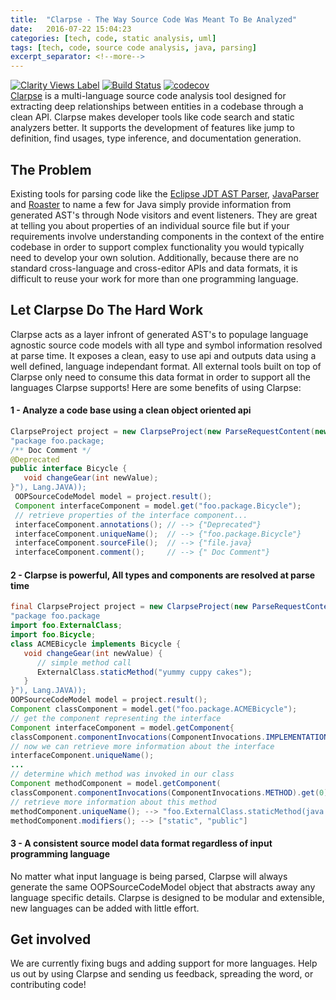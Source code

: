 ```yaml
---
title:  "Clarpse - The Way Source Code Was Meant To Be Analyzed"
date:   2016-07-22 15:04:23
categories: [tech, code, static analysis, uml]
tags: [tech, code, source code analysis, java, parsing]
excerpt_separator: <!--more-->
---
```

[![Clarity Views Label](http://clarityviews.io/badge)](http://clarityviews.io/github/clarity-team/clarpse?projectName=clarpse) [![Build Status](https://travis-ci.org/Zir0-93/clarpse.svg?branch=master)](https://travis-ci.org/Zir0-93/clarpse) [![codecov](https://codecov.io/gh/Zir0-93/clarpse/branch/master/graph/badge.svg)](https://codecov.io/gh/Zir0-93/clarpse)
<br>
[Clarpse](http://clarityviews.io/github/Zir0-93/clarpse) is a multi-language source code analysis tool designed for extracting deep relationships between entities in a codebase through a clean API. Clarpse makes developer tools like code search and static analyzers better. It supports the development of features like jump to definition, find usages, type inference, and documentation generation.  
 <!--more-->
 
## The Problem

Existing tools for parsing code like the [Eclipse JDT AST Parser](https://github.com/eclipse/eclipse.jdt.core), [JavaParser](http://clarityviews.io/github/javaparser/javaparser) and [Roaster](http://clarityviews.io/github/forge/roaster?projectName=impl) to name a few for Java simply provide information from generated AST's through Node visitors and event listeners. They are great at telling you about properties of an individual source file but if your requirements involve understanding components in the context of the entire codebase in order to support complex functionality you would typically need to develop your own solution. Additionally, because there are no standard cross-language and cross-editor APIs and data formats, it is difficult to reuse your work for more than one programming language.
 
## Let Clarpse Do The Hard Work
Clarpse acts as a layer infront of generated AST's to populage language agnostic source code models with all type and symbol information resolved at parse time. It exposes a clean, easy to use api and outputs data using a well defined, language independant format. All external tools built on top of Clarpse only need to consume this data format in order to support all the languages Clarpse supports! Here are some benefits of using Clarpse:

#### 1 - Analyze a code base using a clean object oriented api
```java
ClarpseProject project = new ClarpseProject(new ParseRequestContent(new RawFile("file.java",
"package foo.package;
/** Doc Comment */
@Deprecated
public interface Bicycle {
   void changeGear(int newValue);
}"), Lang.JAVA));
 OOPSourceCodeModel model = project.result();
 Component interfaceComponent = model.get("foo.package.Bicycle");
 // retrieve properties of the interface component...
 interfaceComponent.annotations(); // --> {"Deprecated"}
 interfaceComponent.uniqueName();  // --> {"foo.package.Bicycle"}
 interfaceComponent.sourceFile();  // --> {"file.java}
 interfaceComponent.comment();     // --> {" Doc Comment"}
```
#### 2 - Clarpse is powerful, All types and components are resolved at parse time

```java
final ClarpseProject project = new ClarpseProject(new ParseRequestContent(new RawFile("file",
"package foo.package
import foo.ExternalClass;
import foo.Bicycle;
class ACMEBicycle implements Bicycle {
   void changeGear(int newValue) {
      // simple method call
      ExternalClass.staticMethod("yummy cuppy cakes");
   }
}"), Lang.JAVA));
OOPSourceCodeModel model = project.result();
Component classComponent = model.get("foo.package.ACMEBicycle");
// get the component representing the interface
Component interfaceComponent = model.getComponent{
classComponent.componentInvocations(ComponentInvocations.IMPLEMENTATION).get(0).invokedComponent();
// now we can retrieve more information about the interface
interfaceComponent.uniqueName();
...
// determine which method was invoked in our class
Component methodComponent = model.getComponent(
classComponent.componentInvocations(ComponentInvocations.METHOD).get(0).invokedComponent();
// retrieve more information about this method
methodComponent.uniqueName(); --> "foo.ExternalClass.staticMethod(java.lang.String)
methodComponent.modifiers(); --> ["static", "public"]
```

#### 3 - A consistent source model data format regardless of input programming language
No matter what input language is being parsed, Clarpse will always generate the same OOPSourceCodeModel object that abstracts away any language specific details. Clarpse is designed to be modular and extensible, new languages can be added with little effort.

## Get involved
We are currently fixing bugs and adding support for more languages. Help us out by using Clarpse and sending us feedback, spreading the word, or contributing code! 

